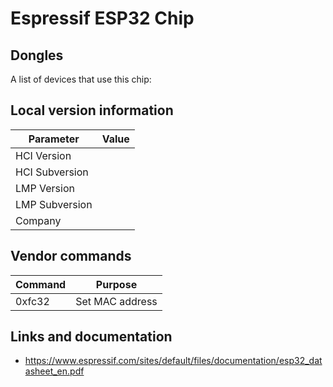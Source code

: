 # Espressif ESP32 Chip

## Dongles

A list of devices that use this chip:

## Local version information

| Parameter      | Value |
| -------------- | ----- |
| HCI Version    |       |
| HCI Subversion |       |
| LMP Version    |       |
| LMP Subversion |       |
| Company        |       |

## Vendor commands

| Command | Purpose         |
| ------- | --------------- |
| 0xfc32  | Set MAC address |

## Links and documentation

- <https://www.espressif.com/sites/default/files/documentation/esp32_datasheet_en.pdf>
